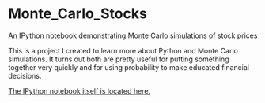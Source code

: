 # Monte_Carlo_Stocks
An IPython notebook demonstrating Monte Carlo simulations of stock prices

This is a project I created to learn more about Python and Monte Carlo simulations.
It turns out both are pretty useful for putting something together very quickly
and for using probability to make educated financial decisions.

[The IPython notebook itself is located here.](Simulating_Stock_Prices_with_Monte_Carlo_Methods.ipynb)
